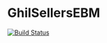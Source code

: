 # GhilSellersEBM

[![Build Status](https://github.com/dknatan/GhilSellersEBM.jl/actions/workflows/CI.yml/badge.svg?branch=main)](https://github.com/dknatan/GhilSellersEBM.jl/actions/workflows/CI.yml?query=branch%3Amain)
